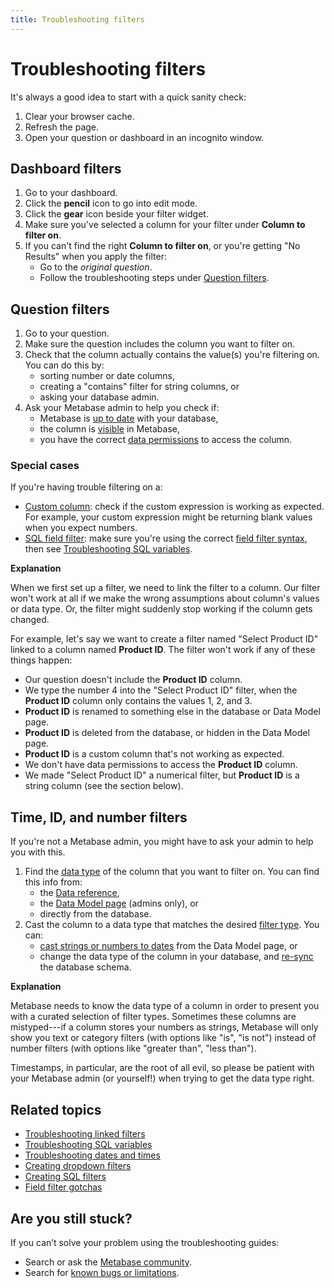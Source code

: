 ```yaml
---
title: Troubleshooting filters
---
```



# Troubleshooting filters

It's always a good idea to start with a quick sanity check:

1. Clear your browser cache.
2. Refresh the page.
3. Open your question or dashboard in an incognito window.

## Dashboard filters

1. Go to your dashboard.
2. Click the **pencil** icon to go into edit mode.
3. Click the **gear** icon beside your filter widget.
4. Make sure you've selected a column for your filter under **Column to filter on**.
5. If you can't find the right **Column to filter on**, or you're getting "No Results" when you apply the filter:
   - Go to the _original question_.
   - Follow the troubleshooting steps under [Question filters](#question-filters).

## Question filters

1. Go to your question.
2. Make sure the question includes the column you want to filter on.
3. Check that the column actually contains the value(s) you're filtering on. You can do this by:
   - sorting number or date columns,
   - creating a "contains" filter for string columns, or
   - asking your database admin.
4. Ask your Metabase admin to help you check if:
   - Metabase is [up to date](../databases/connecting.md#manually-syncing-tables-and-columns) with your database,
   - the column is [visible](../data-modeling/metadata-editing.md#column-visibility) in Metabase,
   - you have the correct [data permissions](../permissions/data.md) to access the column.

### Special cases

If you're having trouble filtering on a:

- [Custom column](../questions/query-builder/introduction.md#creating-custom-columns): check if the custom expression is working as expected. For example, your custom expression might be returning blank values when you expect numbers.
- [SQL field filter](../questions/native-editor/sql-parameters.md#the-field-filter-variable-type): make sure you're using the correct [field filter syntax](../questions/native-editor/sql-parameters.md#field-filter-syntax), then see [Troubleshooting SQL variables](./sql.md#field-filter-variables).

**Explanation**

When we first set up a filter, we need to link the filter to a column. Our filter won't work at all if we make the wrong assumptions about column's values or data type. Or, the filter might suddenly stop working if the column gets changed.

For example, let's say we want to create a filter named "Select Product ID" linked to a column named **Product ID**. The filter won't work if any of these things happen:

- Our question doesn't include the **Product ID** column.
- We type the number 4 into the "Select Product ID" filter, when the **Product ID** column only contains the values 1, 2, and 3.
- **Product ID** is renamed to something else in the database or Data Model page.
- **Product ID** is deleted from the database, or hidden in the Data Model page.
- **Product ID** is a custom column that's not working as expected.
- We don't have data permissions to access the **Product ID** column.
- We made "Select Product ID" a numerical filter, but **Product ID** is a string column (see the section below).

## Time, ID, and number filters

If you're not a Metabase admin, you might have to ask your admin to help you with this.

1. Find the [data type](https://www.metabase.com/learn/databases/data-types-overview) of the column that you want to filter on. You can find this info from:
   - the [Data reference](../exploration-and-organization/data-model-reference.md),
   - the [Data Model page](../data-modeling/metadata-editing.md) (admins only), or
   - directly from the database.
2. Cast the column to a data type that matches the desired [filter type](../questions/query-builder/introduction.md#filter-types). You can:
   - [cast strings or numbers to dates](../data-modeling/metadata-editing.md#casting-to-a-specific-data-type) from the Data Model page, or
   - change the data type of the column in your database, and [re-sync](../databases/connecting.md#manually-syncing-tables-and-columns) the database schema.

**Explanation**

Metabase needs to know the data type of a column in order to present you with a curated selection of filter types. Sometimes these columns are mistyped---if a column stores your numbers as strings, Metabase will only show you text or category filters (with options like "is", "is not") instead of number filters (with options like "greater than", "less than").

Timestamps, in particular, are the root of all evil, so please be patient with your Metabase admin (or yourself!) when trying to get the data type right.

## Related topics

- [Troubleshooting linked filters](./linked-filters.md)
- [Troubleshooting SQL variables](./sql.md#field-filter-variables)
- [Troubleshooting dates and times](./timezones.md)
- [Creating dropdown filters](../data-modeling/metadata-editing.md#changing-a-search-box-filter-to-a-dropdown-filter)
- [Creating SQL filters](../questions/native-editor/sql-parameters.md#the-field-filter-variable-type)
- [Field filter gotchas](../questions/native-editor/sql-parameters.md#field-filter-gotchas)

## Are you still stuck?

If you can’t solve your problem using the troubleshooting guides:

- Search or ask the [Metabase community](https://discourse.metabase.com/).
- Search for [known bugs or limitations](./known-issues.md).
